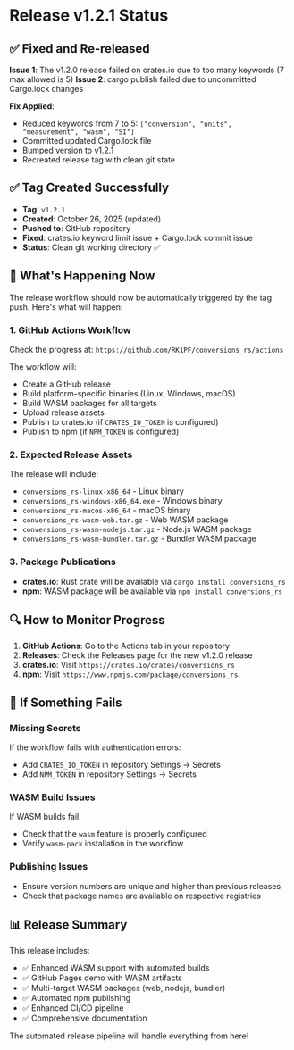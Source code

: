 # Release v1.2.1 Status

## ✅ Fixed and Re-released

**Issue 1**: The v1.2.0 release failed on crates.io due to too many keywords (7 max allowed is 5)
**Issue 2**: cargo publish failed due to uncommitted Cargo.lock changes

**Fix Applied**:
- Reduced keywords from 7 to 5: `["conversion", "units", "measurement", "wasm", "SI"]`  
- Committed updated Cargo.lock file
- Bumped version to v1.2.1
- Recreated release tag with clean git state

## ✅ Tag Created Successfully

- **Tag**: `v1.2.1` 
- **Created**: October 26, 2025 (updated)
- **Pushed to**: GitHub repository
- **Fixed**: crates.io keyword limit issue + Cargo.lock commit issue
- **Status**: Clean git working directory ✅

## 🔄 What's Happening Now

The release workflow should now be automatically triggered by the tag push. Here's what will happen:

### 1. GitHub Actions Workflow
Check the progress at: `https://github.com/RK1PF/conversions_rs/actions`

The workflow will:
- Create a GitHub release
- Build platform-specific binaries (Linux, Windows, macOS)
- Build WASM packages for all targets
- Upload release assets
- Publish to crates.io (if `CRATES_IO_TOKEN` is configured)
- Publish to npm (if `NPM_TOKEN` is configured)

### 2. Expected Release Assets
The release will include:
- `conversions_rs-linux-x86_64` - Linux binary
- `conversions_rs-windows-x86_64.exe` - Windows binary
- `conversions_rs-macos-x86_64` - macOS binary
- `conversions_rs-wasm-web.tar.gz` - Web WASM package
- `conversions_rs-wasm-nodejs.tar.gz` - Node.js WASM package
- `conversions_rs-wasm-bundler.tar.gz` - Bundler WASM package

### 3. Package Publications
- **crates.io**: Rust crate will be available via `cargo install conversions_rs`
- **npm**: WASM package will be available via `npm install conversions_rs`

## 🔍 How to Monitor Progress

1. **GitHub Actions**: Go to the Actions tab in your repository
2. **Releases**: Check the Releases page for the new v1.2.0 release
3. **crates.io**: Visit `https://crates.io/crates/conversions_rs`
4. **npm**: Visit `https://www.npmjs.com/package/conversions_rs`

## 🚨 If Something Fails

### Missing Secrets
If the workflow fails with authentication errors:
- Add `CRATES_IO_TOKEN` in repository Settings → Secrets
- Add `NPM_TOKEN` in repository Settings → Secrets

### WASM Build Issues
If WASM builds fail:
- Check that the `wasm` feature is properly configured
- Verify `wasm-pack` installation in the workflow

### Publishing Issues
- Ensure version numbers are unique and higher than previous releases
- Check that package names are available on respective registries

## 📊 Release Summary

This release includes:
- ✅ Enhanced WASM support with automated builds
- ✅ GitHub Pages demo with WASM artifacts
- ✅ Multi-target WASM packages (web, nodejs, bundler)
- ✅ Automated npm publishing
- ✅ Enhanced CI/CD pipeline
- ✅ Comprehensive documentation

The automated release pipeline will handle everything from here!